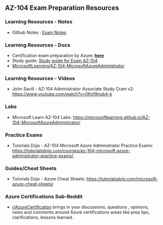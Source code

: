 ## AZ-104 Exam Preparation Resources

### Learning Resources - Notes

- Github Notes : [Exam Notes](https://github.com/oliverbebber/AZ-104-Study-Notes).

### Learning Resources - Docs

- Certification exam preparation by Azure: [**here**](https://learn.microsoft.com/en-us/credentials/certifications/azure-administrator/?practice-assessment-type=certification)
- Study guide: [Study guide for Exam AZ-104](https://learn.microsoft.com/en-us/credentials/certifications/resources/study-guides/az-104)
- [MicrosoftLearning/AZ-104-MicrosoftAzureAdministrator](https://github.com/MicrosoftLearning/AZ-104-MicrosoftAzureAdministrator)

### Learning Resources - Videos

- John Savill - AZ-104 Administrator Associate Study Cram v2: https://www.youtube.com/watch?v=0Knf9nub4-k

### Labs

- Microsoft Learn AZ-104 Labs: https://microsoftlearning.github.io/AZ-104-MicrosoftAzureAdministrator/

### Practice Exams

- Tutorials Dojo - AZ-104 Microsoft Azure Administrator Practice Exams: https://tutorialsdojo.com/courses/az-104-microsoft-azure-administrator-practice-exams/

### Guides/Cheat Sheets

- Tutorials Dojo - Azure Cheat Sheets: https://tutorialsdojo.com/microsoft-azure-cheat-sheets/

### Azure Certifications Sub-Reddit

- [r/AzureCertification](https://www.reddit.com/r/AzureCertification/) brings in your discussions, questions , opinions, news and comments around Azure certifications areas like prep tips, clarifications, lessons learned.

